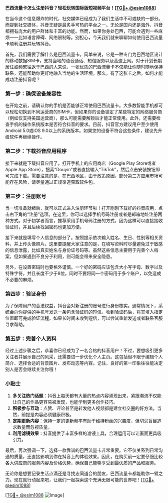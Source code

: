 **巴西流量卡怎么注册抖音？轻松玩转国际版短视频平台！[[TG💪+ @esim1088](https://t.me/s/esim1088)]**

在当今这个信息爆炸的时代，社交媒体已经成为了我们生活中不可或缺的一部分。而提到社交媒体，抖音无疑是最炙手可热的平台之一。无论是国内还是海外，抖音都拥有庞大的用户群体和丰富的功能。然而，如果你身处巴西，可能会遇到一些麻烦——比如语言障碍、网络限制等。别担心，今天我们就来聊聊如何使用巴西流量卡顺利注册并玩转抖音。

首先，我们需要了解什么是巴西流量卡。简单来说，它是一种专门为巴西地区设计的移动数据SIM卡，支持当地的语音通话、短信服务以及高速上网。对于计划长期居住或频繁往返于巴西的人来说，一张优质的巴西流量卡不仅能让你随时随地保持联系，还能帮助你更好地融入当地的生活环境。那么，有了这张卡之后，如何才能成功注册抖音呢？

### 第一步：确保设备兼容性

在开始之前，请确认你的手机是否能够正常使用巴西流量卡。大多数智能手机都可以轻松切换到不同运营商的SIM卡，但如果你的设备锁定了某些特定的网络服务商（例如仅支持美国运营商），那么可能需要解锁后才能正常使用。此外，还需要检查手机的操作系统版本是否符合抖音的要求。目前，抖音官方建议用户至少使用Android 5.0或iOS 9.0以上的系统版本。如果您的设备不符合这些条件，建议先升级软件再继续操作。

### 第二步：下载抖音应用程序

接下来就是下载抖音应用了。打开手机上的应用商店（Google Play Store或者Apple App Store），搜索“Douyin”或者直接输入“TikTok”，然后点击安装按钮即可完成下载。需要注意的是，在巴西地区，由于政策原因，部分第三方应用市场可能存在风险，请尽量通过正规渠道获取软件包。

### 第三步：注册账号

当一切准备就绪后，就可以正式进入注册环节啦！打开刚刚下载好的抖音应用，点击右下角的“注册”选项。在这里，你可以选择手机号码注册或者是邮箱地址注册两种方式。对于初学者而言，推荐采用手机号码注册的方式，因为这样可以直接接收验证码，并且后续找回密码也更加方便。

接下来就是填写个人信息的部分了。按照提示依次输入姓名、生日、性别等相关资料，并上传头像照片。这里要提醒大家注意的是，在填写资料时尽量避免过于敏感的信息泄露，比如真实姓名与身份证号码等。虽然这些信息主要用于完善个人档案，但如果遇到不良分子利用，则可能会带来安全隐患。

另外，在设置密码时也要格外谨慎。一个好的密码应该包含大小写字母、数字以及特殊字符，并且长度不少于8位。同时不要将同一个密码用于多个账户，以免造成不必要的麻烦。

### 第四步：验证身份

为了保障用户的合法权益，抖音会对新注册的账号进行身份核实。通常情况下，系统会向你提供的手机号发送一条包含验证码的短信。收到验证码后，将其填入指定位置即可完成验证流程。如果长时间未收到短信，可以尝试重新发送或者联系客服寻求帮助。

### 第五步：完善个人资料

经过上述步骤之后，恭喜你已经成为了一名合格的抖音用户！不过，要想吸引更多关注者并展示自己的风采，还需要进一步优化个人主页。这包括但不限于编辑个人简介、选择合适的背景图片、发布动态等内容。记住，良好的第一印象往往能决定别人是否会继续关注你哦！

### 小贴士

1. **多关注热门话题**：抖音上每天都有大量的热点内容涌现出来，紧跟潮流不仅能让自己的作品更容易被发现，也能学到更多创作技巧。
2. **积极参与互动**：点赞、评论甚至是转发他人视频都是建立社交圈的好方法。当然，前提是内容必须健康积极。
3. **定期更新内容**：保持一定的更新频率有助于维持粉丝的兴趣度，但切忌盲目追求数量而忽视质量。
4. **利用滤镜效果**：抖音提供了丰富多样的滤镜工具，合理运用可以让画面更具吸引力。

最后，再次强调一下，选择一款靠谱的巴西流量卡非常重要。它不仅关系到日常沟通的质量，还直接影响到你在抖音上的体验效果。因此，在购买前一定要仔细比较各大供应商的服务内容及价格优势，确保自己能够享受到最优质的产品和服务。

无论你是想要记录生活点滴还是寻找志同道合的朋友，巴西流量卡都能助你一臂之力。现在就行动起来吧，让我们一起探索这个充满无限可能的世界吧！[[TG💪+ @esim1088](https://t.me/s/esim1088)]

[[TG💪+ @esim1088](https://t.me/s/esim1088) ![Image](https://i.postimg.cc/4NQfJmqS/Snipaste-2025-05-13-00-14-12.png)]